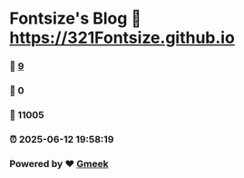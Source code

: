 # Fontsize's Blog :link: https://321Fontsize.github.io 
### :page_facing_up: [9](https://321Fontsize.github.io/tag.html) 
### :speech_balloon: 0 
### :hibiscus: 11005 
### :alarm_clock: 2025-06-12 19:58:19 
### Powered by :heart: [Gmeek](https://github.com/Meekdai/Gmeek)
